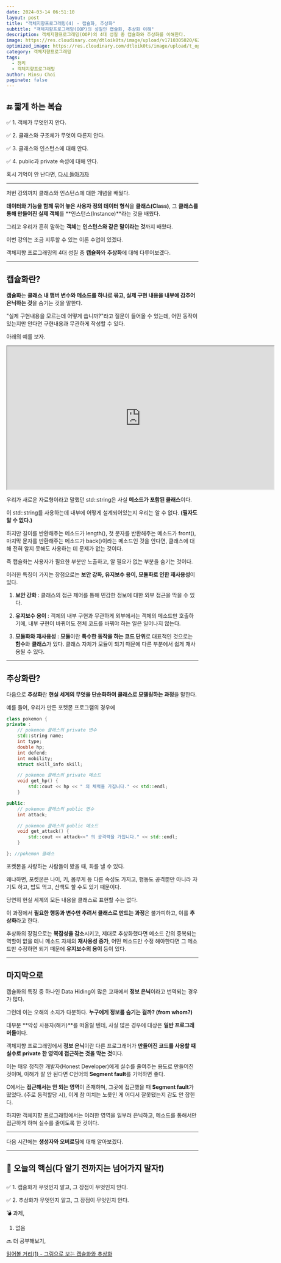 ```yaml
---
date: 2024-03-14 06:51:10
layout: post
title: "객체지향프로그래밍(4) - 캡슐화, 추상화"
subtitle: "객체지향프로그래밍(OOP)의 성질인 캡슐화, 추상화 이해"
description: 객체지향프로그래밍(OOP)의 4대 성질 중 캡슐화와 추상화를 이해한다.
image: https://res.cloudinary.com/dtloik0ts/image/upload/v1710305020/62209a189cc9185b70db045b_6ea4ua9rZnloCziXgO4TM7Zqa5oWwYrMD4Lc5BqWGYHrJreJ0-Cq-VTOChRhm1IEhqCGeGpQh9M8L516rerUQF9l1FnfQaHEFyTzex7ily50AmFoRns3jMWLyd5edWCJqBbqGzvo_xaa8bg.jpg
optimized_image: https://res.cloudinary.com/dtloik0ts/image/upload/t_opt/v1710305020/62209a189cc9185b70db045b_6ea4ua9rZnloCziXgO4TM7Zqa5oWwYrMD4Lc5BqWGYHrJreJ0-Cq-VTOChRhm1IEhqCGeGpQh9M8L516rerUQF9l1FnfQaHEFyTzex7ily50AmFoRns3jMWLyd5edWCJqBbqGzvo_xaa8bg.jpg
category: 객체지향프로그래밍
tags:
  - 정리
  - 객체지향프로그래밍
author: Minsu Choi
paginate: false
---
```


<h2>🔚 짧게 하는 복습</h2>

✅ 1. 객체가 무엇인지 안다.

✅ 2. 클래스와 구조체가 무엇이 다른지 안다.

✅ 3. 클래스와 인스턴스에 대해 안다.

✅ 4. public과 private 속성에 대해 안다.

혹시 기억이 안 난다면, <u><a href = "/객체지향프로그래밍(3)-객체,-클래스,-인스턴스/"> 다시 돌아가자</a></u>

---

저번 강의까지 클래스와 인스턴스에 대한 개념을 배웠다.

**데이터와 기능을 함께 묶어 놓은 사용자 정의 데이터 형식**을 **클래스(Class)**, 그 **클래스를 통해 만들어진 실제 객체**를 **인스턴스(Instance)**라는 것을 배웠다.

그리고 우리가 흔히 말하는 **객체**는 **인스턴스와 같은 말이라는 것**까지 배웠다.

이번 강의는 조금 지루할 수 있는 이론 수업이 있겠다.

객체지향 프로그래밍의 4대 성질 중 **캡슐화**와 **추상화**에 대해 다루어보겠다.

---

## 캡슐화란?

**캡슐화**는 **클래스 내 맴버 변수와 메소드를 하나로 묶고, 실제 구현 내용을 내부에 감추어 은닉하는 것**을 숨기는 것을 말한다.

"실제 구현내용을 모르는데 어떻게 씁니까?"라고 질문이 들어올 수 있는데, 어떤 동작이 있는지만 안다면 구현내용과 무관하게 작성할 수 있다.

아래의 예를 보자.

<iframe height="375px" width="700px" src="https://www.interviewbit.com/embed/snippet/f3faa8cd7591f5acb360"></iframe>

우리가 새로운 자료형이라고 말했던 std::string은 사실 **메소드가 포함된 클래스**이다.

이 std::string를 사용하는데 내부에 어떻게 설계되어있는지 우리는 알 수 없다. **(필자도 알 수 없다.)**

하지만 길이를 반환해주는 메소드가 length(), 첫 문자를 반환해주는 메소드가 front(), 마지막 문자를 반환해주는 메소드가 back()이라는 메소드인 것을 안다면, 클래스에 대해 전혀 알지 못해도 사용하는 데 문제가 없는 것이다.

즉 캡슐화는 사용자가 필요한 부분만 노출하고, 알 필요가 없는 부분을 숨기는 것이다.

이러한 특징이 가지는 장점으로는 **보안 강화, 유지보수 용이, 모듈화로 인한 재사용성**이 있다.

1. **보안 강화** : 클래스의 접근 제어를 통해 민감한 정보에 대한 외부 접근을 막을 수 있다.

2. **유지보수 용이** : 객체의 내부 구현과 무관하게 외부에서는 객체의 메소드만 호출하기에, 내부 구현이 바뀌어도 전체 코드를 바꿔야 하는 일은 일어나지 않는다.

3. **모듈화와 재사용성** : **모듈**이란 **특수한 동작을 하는 코드 단위**로 대표적인 것으로는 **함수**와 **클래스**가 있다. 클래스 자체가 모듈이 되기 때문에 다른 부분에서 쉽게 재사용될 수 있다.

---

## 추상화란?

다음으로 **추상화**란 **현실 세계의 무엇을 단순화하여 클래스로 모델링하는 과정**을 말한다.

예를 들어, 우리가 만든 포켓몬 프로그램의 경우에

```c++
class pokemon {
private :
    // pokemon 클래스의 private 변수
	std::string name;
	int type;
	double hp;
	int defend;
	int mobility;
	struct skill_info skill;

    // pokemon 클래스의 private 메소드
	void get_hp() {
		std::cout << hp << " 의 체력을 가집니다." << std::endl;
	}

public:
    // pokemon 클래스의 public 변수
	int attack;

    // pokemon 클래스의 public 메소드
	void get_attack() {
		std::cout << attack<<" 의 공격력을 가집니다." << std::endl;
	}

}; //pokemon 클래스
```

포켓몬을 사랑하는 사람들이 봤을 때, 화를 낼 수 있다.

왜냐하면, 포켓몬은 나이, 키, 몸무게 등 다른 속성도 가지고, 행동도 공격뿐만 아니라 자기도 하고, 밥도 먹고, 산책도 할 수도 있기 때문이다.

당연히 현실 세계의 모든 내용을 클래스로 표현할 수는 없다.

이 과정에서 **필요한 행동과 변수만 추려서 클래스로 만드는 과정**은 불가피하고, 이를 **추상화**라고 한다.

추상화의 장점으로는 **복잡성을 감소**시키고, 제대로 추상화했다면 메소드 간의 중복되는 역할이 없을 테니 메소드 자체의 **재사용성 증가**, 어떤 메소드만 수정 해야한다면 그 메소드만 수정하면 되기 때문에 **유지보수의 용이** 등이 있다.

---

## 마지막으로

캡슐화의 특징 중 하나인 Data Hiding이 많은 교재에서 **정보 은닉**이라고 번역되는 경우가 많다.

그런데 이는 오해의 소지가 다분하다. **누구에게 정보를 숨기는 걸까? (from whom?)**

대부분 **악성 사용자(해커)**를 떠올릴 텐데, 사실 많은 경우에 대상은 **일반 프로그래머들**이다.

객체지향 프로그래밍에서 **정보 은닉**이란 다른 프로그래머가 **만들어진 코드를 사용할 때 실수로 private 한 영역에 접근하는 것을 막는 것**이다.

이는 매우 정직한 개발자(Honest Developer)에게 실수를 줄여주는 용도로 만들어진 것이며, 이해가 잘 안 된다면 C언어의 **Segment fault**를 기억하면 좋다.

C에서는 **접근해서는 안 되는 영역**이 존재하며, 그곳에 접근했을 때 **Segment fault**가 떴었다. (주로 동적할당 시), 이게 참 미치는 노릇인 게 어디서 잘못됐는지 감도 안 잡힌다.

하지만 객체지향 프로그래밍에서는 이러한 영역을 일부러 은닉하고, 메소드를 통해서만 접근하게 하며 실수를 줄이도록 한 것이다.

---

다음 시간에는 **생성자와 오버로딩**에 대해 알아보겠다.

---

<h2>📖 오늘의 핵심(다 알기 전까지는 넘어가지 말자❗)</h2>

✅ 1. 캡슐화가 무엇인지 알고, 그 장점이 무엇인지 안다.

✅ 2. 추상화가 무엇인지 알고, 그 장점이 무엇인지 안다.

💣 과제,

1. 없음

🔜 더 공부해보기,

<a href = "https://www.educba.com/abstraction-vs-encapsulation/">읽어볼 거리(1) - 그림으로 보는 캡슐화와 추상화</a>

